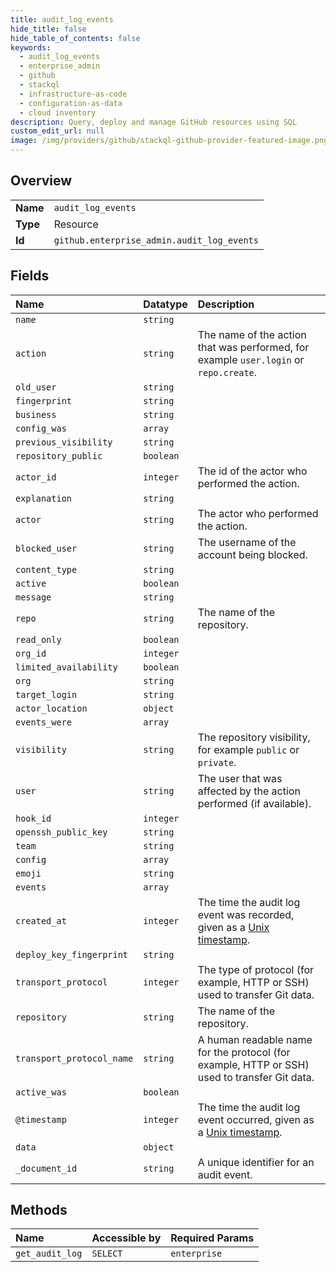 ```yaml
---
title: audit_log_events
hide_title: false
hide_table_of_contents: false
keywords:
  - audit_log_events
  - enterprise_admin
  - github    
  - stackql
  - infrastructure-as-code
  - configuration-as-data
  - cloud inventory
description: Query, deploy and manage GitHub resources using SQL
custom_edit_url: null
image: /img/providers/github/stackql-github-provider-featured-image.png
---
```

  
    

## Overview
<table><tbody>
<tr><td><b>Name</b></td><td><code>audit_log_events</code></td></tr>
<tr><td><b>Type</b></td><td>Resource</td></tr>
<tr><td><b>Id</b></td><td><code>github.enterprise_admin.audit_log_events</code></td></tr>
</tbody></table>

## Fields
| Name | Datatype | Description |
|:-----|:---------|:------------|
| `name` | `string` |  |
| `action` | `string` | The name of the action that was performed, for example `user.login` or `repo.create`. |
| `old_user` | `string` |  |
| `fingerprint` | `string` |  |
| `business` | `string` |  |
| `config_was` | `array` |  |
| `previous_visibility` | `string` |  |
| `repository_public` | `boolean` |  |
| `actor_id` | `integer` | The id of the actor who performed the action. |
| `explanation` | `string` |  |
| `actor` | `string` | The actor who performed the action. |
| `blocked_user` | `string` | The username of the account being blocked. |
| `content_type` | `string` |  |
| `active` | `boolean` |  |
| `message` | `string` |  |
| `repo` | `string` | The name of the repository. |
| `read_only` | `boolean` |  |
| `org_id` | `integer` |  |
| `limited_availability` | `boolean` |  |
| `org` | `string` |  |
| `target_login` | `string` |  |
| `actor_location` | `object` |  |
| `events_were` | `array` |  |
| `visibility` | `string` | The repository visibility, for example `public` or `private`. |
| `user` | `string` | The user that was affected by the action performed (if available). |
| `hook_id` | `integer` |  |
| `openssh_public_key` | `string` |  |
| `team` | `string` |  |
| `config` | `array` |  |
| `emoji` | `string` |  |
| `events` | `array` |  |
| `created_at` | `integer` | The time the audit log event was recorded, given as a [Unix timestamp](http://en.wikipedia.org/wiki/Unix_time). |
| `deploy_key_fingerprint` | `string` |  |
| `transport_protocol` | `integer` | The type of protocol (for example, HTTP or SSH) used to transfer Git data. |
| `repository` | `string` | The name of the repository. |
| `transport_protocol_name` | `string` | A human readable name for the protocol (for example, HTTP or SSH) used to transfer Git data. |
| `active_was` | `boolean` |  |
| `@timestamp` | `integer` | The time the audit log event occurred, given as a [Unix timestamp](http://en.wikipedia.org/wiki/Unix_time). |
| `data` | `object` |  |
| `_document_id` | `string` | A unique identifier for an audit event. |
## Methods
| Name | Accessible by | Required Params |
|:-----|:--------------|:----------------|
| `get_audit_log` | `SELECT` | `enterprise` |
